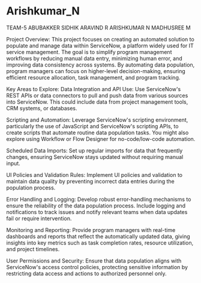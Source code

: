 # Arishkumar_N
TEAM-5 
ABUBAKKER SIDHIK
ARAVIND R
ARISHKUMAR N
MADHUSREE M

Project Overview:
This project focuses on creating an automated solution to populate and manage data within ServiceNow, a platform widely used for IT service management. The goal is to simplify program management workflows by reducing manual data entry, minimizing human error, and improving data consistency across systems. By automating data population, program managers can focus on higher-level decision-making, ensuring efficient resource allocation, task management, and program tracking.

Key Areas to Explore:
Data Integration and API Use: Use ServiceNow's REST APIs or data connectors to pull and push data from various sources into ServiceNow. This could include data from project management tools, CRM systems, or databases.

Scripting and Automation: Leverage ServiceNow's scripting environment, particularly the use of JavaScript and ServiceNow's scripting APIs, to create scripts that automate routine data population tasks. You might also explore using Workflow or Flow Designer for no-code/low-code automation.

Scheduled Data Imports: Set up regular imports for data that frequently changes, ensuring ServiceNow stays updated without requiring manual input.

UI Policies and Validation Rules: Implement UI policies and validation to maintain data quality by preventing incorrect data entries during the population process.

Error Handling and Logging: Develop robust error-handling mechanisms to ensure the reliability of the data population process. Include logging and notifications to track issues and notify relevant teams when data updates fail or require intervention.

Monitoring and Reporting: Provide program managers with real-time dashboards and reports that reflect the automatically updated data, giving insights into key metrics such as task completion rates, resource utilization, and project timelines.

User Permissions and Security: Ensure that data population aligns with ServiceNow's access control policies, protecting sensitive information by restricting data access and actions to authorized personnel only.
